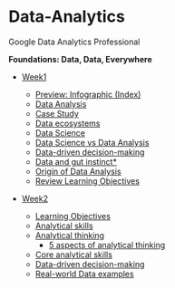 # Data-Analytics
Google Data Analytics Professional

**Foundations: Data, Data, Everywhere**
- [Week1](https://github.com/Forestreee/Data-Analytics/wiki/231007#week1---introduction)
  - [Preview: Infographic (Index)](https://github.com/Forestreee/Data-Analytics/wiki/231007#preview-infographic)
  - [Data Analysis](https://github.com/Forestreee/Data-Analytics/wiki/231007#data-analysis)
  - [Case Study](https://github.com/Forestreee/Data-Analytics/wiki/231007#case-study)
  - [Data ecosystems](https://github.com/Forestreee/Data-Analytics/wiki/231007#data-ecosystems)
  - [Data Science](https://github.com/Forestreee/Data-Analytics/wiki/231007#data-science)
  - [Data Science vs Data Analysis](https://github.com/Forestreee/Data-Analytics/wiki/231007#data-scientists-vs-data-analysts)
  - [Data-driven decision-making](https://github.com/Forestreee/Data-Analytics/wiki/231007#data-driven-decision-making)
  - [Data and gut instinct*](https://github.com/Forestreee/Data-Analytics/wiki/231007#data-and-gut-instinct)
  - [Origin of Data Analysis](https://github.com/Forestreee/Data-Analytics/wiki/231007#origins-of-the-data-analysis-process)
  - [Review Learning Objectives](https://github.com/Forestreee/Data-Analytics/wiki/231007#review-learning-objectives)

- [Week2](https://github.com/Forestreee/Data-Analytics/wiki/231008#week2---analytical-thinking)
  - [Learning Objectives](https://github.com/Forestreee/Data-Analytics/wiki/231008#learning-objectives)
  - [Analytical skills](https://github.com/Forestreee/Data-Analytics/wiki/231008#analytical-skills)
  - [Analytical thinking](https://github.com/Forestreee/Data-Analytics/wiki/231008#analytical-thinking)
    - [5 aspects of analytical thinking](https://github.com/Forestreee/Data-Analytics/wiki/231008#5-aspects-of-analytical-thinking)
  - [Core analytical skills](https://github.com/Forestreee/Data-Analytics/wiki/231008#core-analytical-skills)
  - [Data-driven decision-making](https://github.com/Forestreee/Data-Analytics/wiki/231008#data-driven-decision-making)
  - [Real-world Data examples](https://github.com/Forestreee/Data-Analytics/wiki/231008#real-world-data-magic)
